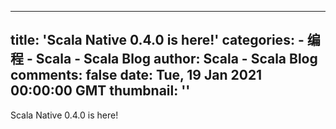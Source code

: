 
---
title: 'Scala Native 0.4.0 is here!'
categories: 
    - 编程
    - Scala - Scala Blog
author: Scala - Scala Blog
comments: false
date: Tue, 19 Jan 2021 00:00:00 GMT
thumbnail: ''
---

<div>   
Scala Native 0.4.0 is here!  
</div>
            
